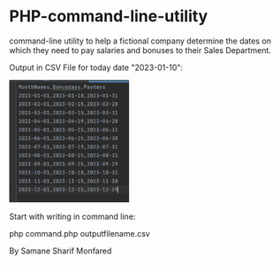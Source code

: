 # PHP-command-line-utility
command-line utility to help a fictional company determine the dates on which they need to pay salaries and bonuses to their Sales Department. 

Output in CSV File for today date "2023-01-10":

![plot](outputinCSV.jpeg)

Start with writing in command line:

php command.php outputfilename.csv

By Samane Sharif Monfared